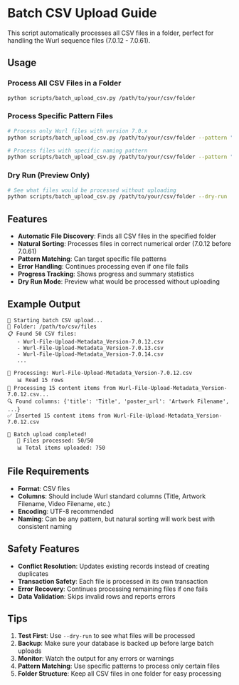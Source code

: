 # Batch CSV Upload Guide

This script automatically processes all CSV files in a folder, perfect for handling the Wurl sequence files (7.0.12 - 7.0.61).

## Usage

### Process All CSV Files in a Folder

```bash
python scripts/batch_upload_csv.py /path/to/your/csv/folder
```

### Process Specific Pattern Files

```bash
# Process only Wurl files with version 7.0.x
python scripts/batch_upload_csv.py /path/to/your/csv/folder --pattern "Wurl-File-Upload-Metadata_Version-7.0.*.csv"

# Process files with specific naming pattern
python scripts/batch_upload_csv.py /path/to/your/csv/folder --pattern "*.csv"
```

### Dry Run (Preview Only)

```bash
# See what files would be processed without uploading
python scripts/batch_upload_csv.py /path/to/your/csv/folder --dry-run
```

## Features

- **Automatic File Discovery**: Finds all CSV files in the specified folder
- **Natural Sorting**: Processes files in correct numerical order (7.0.12 before 7.0.61)
- **Pattern Matching**: Can target specific file patterns
- **Error Handling**: Continues processing even if one file fails
- **Progress Tracking**: Shows progress and summary statistics
- **Dry Run Mode**: Preview what would be processed without uploading

## Example Output

```
🚀 Starting batch CSV upload...
📁 Folder: /path/to/csv/files
📋 Found 50 CSV files:
   - Wurl-File-Upload-Metadata_Version-7.0.12.csv
   - Wurl-File-Upload-Metadata_Version-7.0.13.csv
   - Wurl-File-Upload-Metadata_Version-7.0.14.csv
   ...

📄 Processing: Wurl-File-Upload-Metadata_Version-7.0.12.csv
   📊 Read 15 rows
📝 Processing 15 content items from Wurl-File-Upload-Metadata_Version-7.0.12.csv...
🔍 Found columns: {'title': 'Title', 'poster_url': 'Artwork Filename', ...}
✅ Inserted 15 content items from Wurl-File-Upload-Metadata_Version-7.0.12.csv

🎉 Batch upload completed!
   📁 Files processed: 50/50
   📊 Total items uploaded: 750
```

## File Requirements

- **Format**: CSV files
- **Columns**: Should include Wurl standard columns (Title, Artwork Filename, Video Filename, etc.)
- **Encoding**: UTF-8 recommended
- **Naming**: Can be any pattern, but natural sorting will work best with consistent naming

## Safety Features

- **Conflict Resolution**: Updates existing records instead of creating duplicates
- **Transaction Safety**: Each file is processed in its own transaction
- **Error Recovery**: Continues processing remaining files if one fails
- **Data Validation**: Skips invalid rows and reports errors

## Tips

1. **Test First**: Use `--dry-run` to see what files will be processed
2. **Backup**: Make sure your database is backed up before large batch uploads
3. **Monitor**: Watch the output for any errors or warnings
4. **Pattern Matching**: Use specific patterns to process only certain files
5. **Folder Structure**: Keep all CSV files in one folder for easy processing 